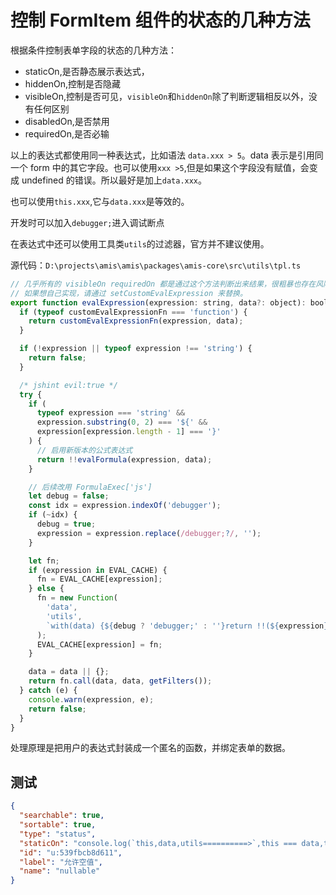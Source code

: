 # 控制 FormItem 组件的状态的几种方法

根据条件控制表单字段的状态的几种方法：

- staticOn,是否静态展示表达式，
- hiddenOn,控制是否隐藏
- visibleOn,控制是否可见，`visibleOn`和`hiddenOn`除了判断逻辑相反以外，没有任何区别
- disabledOn,是否禁用
- requiredOn,是否必输

以上的表达式都使用同一种表达式，比如语法 `data.xxx > 5`。data 表示是引用同一个 form 中的其它字段。也可以使用`xxx >5`,但是如果这个字段没有赋值，会变成 undefined 的错误。所以最好是加上`data.xxx`。

也可以使用`this.xxx`,它与`data.xxx`是等效的。

开发时可以加入`debugger;`进入调试断点

在表达式中还可以使用工具类`utils`的过滤器，官方并不建议使用。

源代码：`D:\projects\amis\amis\packages\amis-core\src\utils\tpl.ts`

```js
// 几乎所有的 visibleOn requiredOn 都是通过这个方法判断出来结果，很粗暴也存在风险，建议自己实现。
// 如果想自己实现，请通过 setCustomEvalExpression 来替换。
export function evalExpression(expression: string, data?: object): boolean {
  if (typeof customEvalExpressionFn === 'function') {
    return customEvalExpressionFn(expression, data);
  }

  if (!expression || typeof expression !== 'string') {
    return false;
  }

  /* jshint evil:true */
  try {
    if (
      typeof expression === 'string' &&
      expression.substring(0, 2) === '${' &&
      expression[expression.length - 1] === '}'
    ) {
      // 启用新版本的公式表达式
      return !!evalFormula(expression, data);
    }

    // 后续改用 FormulaExec['js']
    let debug = false;
    const idx = expression.indexOf('debugger');
    if (~idx) {
      debug = true;
      expression = expression.replace(/debugger;?/, '');
    }

    let fn;
    if (expression in EVAL_CACHE) {
      fn = EVAL_CACHE[expression];
    } else {
      fn = new Function(
        'data',
        'utils',
        `with(data) {${debug ? 'debugger;' : ''}return !!(${expression});}`,
      );
      EVAL_CACHE[expression] = fn;
    }

    data = data || {};
    return fn.call(data, data, getFilters());
  } catch (e) {
    console.warn(expression, e);
    return false;
  }
}
```

处理原理是把用户的表达式封装成一个匿名的函数，并绑定表单的数据。

## 测试

```json
{
  "searchable": true,
  "sortable": true,
  "type": "status",
  "staticOn": "console.log(`this,data,utils==========>`,this === data,this,data,utils)",
  "id": "u:539fbcb8d611",
  "label": "允许空值",
  "name": "nullable"
}
```
